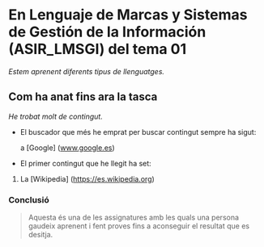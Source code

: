 # En Lenguaje de Marcas y Sistemas de Gestión de la Información (ASIR_LMSGI) del tema 01
*Estem aprenent diferents tipus de llenguatges.*

## Com ha anat fins ara la tasca

*He trobat molt de contingut.* 

+ El buscador que més he emprat per buscar contingut sempre ha sigut:

  a [Google] (www.google.es) 
  
+ El primer contingut que he llegit ha set:

1.  La [Wikipedia] (https://es.wikipedia.org) 

### Conclusió

> Aquesta és una de les assignatures amb les quals una persona gaudeix aprenent i fent proves fins a aconseguir el resultat que es desitja.

  

